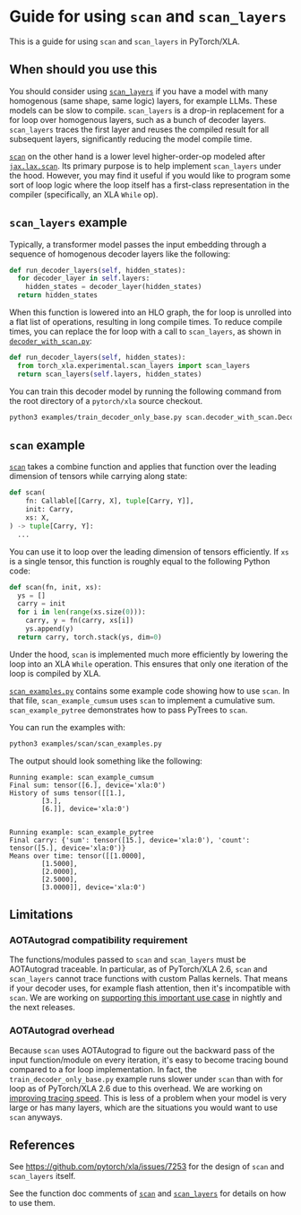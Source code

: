 # Guide for using `scan` and `scan_layers`

This is a guide for using `scan` and `scan_layers` in PyTorch/XLA.

## When should you use this

You should consider using [`scan_layers`][scan_layers] if you have a model with
many homogenous (same shape, same logic) layers, for example LLMs. These models
can be slow to compile. `scan_layers` is a drop-in replacement for a for loop over
homogenous layers, such as a bunch of decoder layers. `scan_layers` traces the
first layer and reuses the compiled result for all subsequent layers, significantly 
reducing the model compile time.

[`scan`][scan] on the other hand is a lower level higher-order-op modeled after
[`jax.lax.scan`][jax-lax-scan]. Its primary purpose is to help implement
`scan_layers` under the hood. However, you may find it useful if you would like
to program some sort of loop logic where the loop itself has a first-class
representation in the compiler (specifically, an XLA `While` op).

## `scan_layers` example

Typically, a transformer model passes the input embedding through a sequence of
homogenous decoder layers like the following:

```python
def run_decoder_layers(self, hidden_states):
  for decoder_layer in self.layers:
    hidden_states = decoder_layer(hidden_states)
  return hidden_states
```

When this function is lowered into an HLO graph, the for loop is unrolled into a
flat list of operations, resulting in long compile times. To reduce compile
times, you can replace the for loop with a call to `scan_layers`, as shown in 
[`decoder_with_scan.py`][decoder_with_scan]:

```python
def run_decoder_layers(self, hidden_states):
  from torch_xla.experimental.scan_layers import scan_layers
  return scan_layers(self.layers, hidden_states)
```

You can train this decoder model by running the following command from the root 
directory of a `pytorch/xla` source checkout.

```sh
python3 examples/train_decoder_only_base.py scan.decoder_with_scan.DecoderWithScan
```

## `scan` example

[`scan`][scan] takes a combine function and applies that function over the leading
dimension of tensors while carrying along state:

```python
def scan(
    fn: Callable[[Carry, X], tuple[Carry, Y]],
    init: Carry,
    xs: X,
) -> tuple[Carry, Y]:
  ...
```

You can use it to loop over the leading dimension of tensors efficiently. If `xs`
is a single tensor, this function is roughly equal to the following Python code:

```python
def scan(fn, init, xs):
  ys = []
  carry = init
  for i in len(range(xs.size(0))):
    carry, y = fn(carry, xs[i])
    ys.append(y)
  return carry, torch.stack(ys, dim=0)
```

Under the hood, `scan` is implemented much more efficiently by lowering the loop
into an XLA `While` operation. This ensures that only one iteration of the loop
is compiled by XLA.

[`scan_examples.py`][scan_examples] contains some example code showing how to use
`scan`. In that file, `scan_example_cumsum` uses `scan` to implement a cumulative 
sum. `scan_example_pytree` demonstrates how to pass PyTrees to `scan`.

You can run the examples with:

```sh
python3 examples/scan/scan_examples.py
```

The output should look something like the following:

```
Running example: scan_example_cumsum
Final sum: tensor([6.], device='xla:0')
History of sums tensor([[1.],
        [3.],
        [6.]], device='xla:0')


Running example: scan_example_pytree
Final carry: {'sum': tensor([15.], device='xla:0'), 'count': tensor([5.], device='xla:0')}
Means over time: tensor([[1.0000],
        [1.5000],
        [2.0000],
        [2.5000],
        [3.0000]], device='xla:0')
```

## Limitations

### AOTAutograd compatibility requirement

The functions/modules passed to `scan` and `scan_layers` must be AOTAutograd
traceable. In particular, as of PyTorch/XLA 2.6, `scan` and `scan_layers` cannot
trace functions with custom Pallas kernels. That means if your decoder uses,
for example flash attention, then it's incompatible with `scan`. We are working on
[supporting this important use case][flash-attn-issue] in nightly and the next
releases.

### AOTAutograd overhead

Because `scan` uses AOTAutograd to figure out the backward pass of the input 
function/module on every iteration, it's easy to become tracing bound compared to 
a for loop implementation. In fact, the  `train_decoder_only_base.py` example runs 
slower under `scan` than with for loop as of PyTorch/XLA 2.6 due to this overhead.
We are working on [improving tracing speed][retracing-issue]. This is less of a 
problem when your model is very large or has many layers, which are the situations 
you would want to use `scan` anyways.

## References

See https://github.com/pytorch/xla/issues/7253 for the design of `scan` and
`scan_layers` itself.

See the function doc comments of [`scan`][scan] and [`scan_layers`][scan_layers]
for details on how to use them.

<!-- xrefs -->

[scan]: https://github.com/pytorch/xla/blob/master/torch_xla/experimental/scan.py
[scan_layers]: https://github.com/pytorch/xla/blob/master/torch_xla/experimental/scan_layers.py
[flash-attn-issue]: https://github.com/pytorch/xla/issues/8633
[retracing-issue]: https://github.com/pytorch/xla/issues/8632
[jax-lax-scan]: https://jax.readthedocs.io/en/latest/_autosummary/jax.lax.scan.html
[decoder_with_scan]: /examples/scan/decoder_with_scan.py
[scan_examples]: /examples/scan/scan_examples.py
